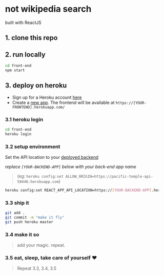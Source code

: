 # not wikipedia search

built with ReactJS

## 1. clone this repo

## 2. run locally

```bash
cd front-end
npm start
```

## 3. deploy on heroku

- Sign up for a Heroku account [here](https://signup.heroku.com/)
- Create a [new app](https://dashboard.heroku.com/new-app). The frontend will be available at `https://[YOUR-FRONTEND].herokuapp.com/`

### 3.1 heroku login

```bash
cd front-end
heroku login
```

### 3.2 setup environment

Set the API location to your [deployed backend](../README)

_replace `[YOUR-BACKEND-APP]` below with your back-end app name_
> (eg: `heroku config:set ALLOW_ORIGIN=https://pacific-temple-api-58446.herokuapp.com`)

```bash
heroku config:set REACT_APP_API_LOCATION=https://[YOUR-BACKEND-APP].herokuapp.com/
```

### 3.3 ship it

```bash
git add .
git commit -m "make it fly"
git push heroku master
```

### 3.4 make it so

> add your magic. repeat.


### 3.5 eat, sleep, take care of yourself ❤️

> Repeat 3.3, 3.4, 3.5